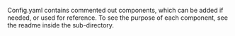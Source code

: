 Config.yaml contains commented out components, which can be added if needed, or used for reference. To see the purpose of each component, see the readme inside the sub-directory.
